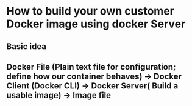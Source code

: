 # How to build your own customer Docker image using docker Server
## Basic idea
## Docker File (Plain text file for configuration; define how our container behaves) -> Docker Client (Docker CLI) -> Docker Server( Build a usable image) ->	Image file
 
###	
